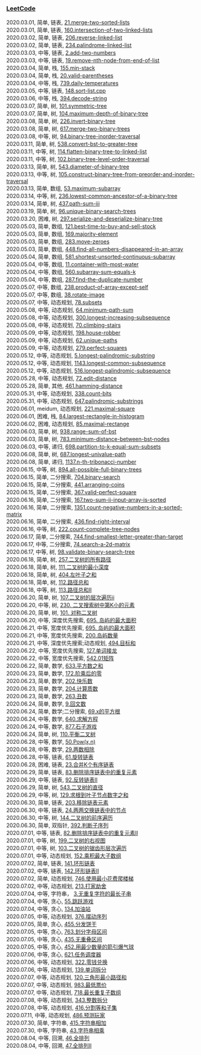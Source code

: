 ### [LeetCode](https://leetcode-cn.com/problemset/all/)  

2020.03.01, 简单, 链表, [21.merge-two-sorted-lists](https://leetcode-cn.com/problems/merge-two-sorted-lists/)  
2020.03.01, 简单, 链表, [160.intersection-of-two-linked-lists](https://leetcode-cn.com/problems/intersection-of-two-linked-lists/)  
2020.03.02, 简单, 链表, [206.reverse-linked-list](https://leetcode-cn.com/problems/reverse-linked-list/)  
2020.03.02, 简单, 链表, [234.palindrome-linked-list](https://leetcode-cn.com/problems/palindrome-linked-list/)  
2020.03.03, 中等, 链表, [2.add-two-numbers](https://leetcode-cn.com/problems/add-two-numbers/)  
2020.03.03, 中等, 链表, [19.remove-nth-node-from-end-of-list](https://leetcode-cn.com/problems/remove-nth-node-from-end-of-list/)  
2020.03.04, 简单, 栈, [155.min-stack](https://leetcode-cn.com/problems/min-stack/)  
2020.03.04, 简单, 栈, [20.valid-parentheses](https://leetcode-cn.com/problems/valid-parentheses/)  
2020.03.04, 中等, 栈, [739.daily-temperatures](https://leetcode-cn.com/problems/daily-temperatures/)  
2020.03.05, 中等, 链表, [148.sort-list.cpp](https://leetcode-cn.com/problems/sort-list)  
2020.03.06, 中等, 栈, [394.decode-string](https://leetcode-cn.com/problems/decode-string/)  
2020.03.07, 简单, 树, [101.symmetric-tree](https://leetcode-cn.com/problems/symmetric-tree/)  
2020.03.07, 简单, 树, [104.maximum-depth-of-binary-tree](https://leetcode-cn.com/problems/maximum-depth-of-binary-tree/)  
2020.03.08, 简单, 树, [226.invert-binary-tree](https://leetcode-cn.com/problems/invert-binary-tree/)  
2020.03.08, 简单, 树, [617.merge-two-binary-trees](https://leetcode-cn.com/problems/merge-two-binary-trees/)  
2020.03.08, 中等, 树, [94.binary-tree-inorder-traversal](https://leetcode-cn.com/problems/binary-tree-inorder-traversal/)  
2020.03.11, 简单, 树, [538.convert-bst-to-greater-tree](https://leetcode-cn.com/problems/convert-bst-to-greater-tree/)  
2020.03.11, 中等, 树, [114.flatten-binary-tree-to-linked-list](https://leetcode-cn.com/problems/flatten-binary-tree-to-linked-list/)  
2020.03.11, 中等, 树, [102.binary-tree-level-order-traversal](https://leetcode-cn.com/problems/binary-tree-level-order-traversal/)  
2020.03.13, 简单, 树, [543.diameter-of-binary-tree](https://leetcode-cn.com/problems/diameter-of-binary-tree/)  
2020.03.13, 中等, 树, [105.construct-binary-tree-from-preorder-and-inorder-traversal](https://leetcode-cn.com/problems/construct-binary-tree-from-preorder-and-inorder-traversal/)  
2020.03.13, 简单, 数组, [53.maximum-subarray](https://leetcode-cn.com/problems/maximum-subarray/)  
2020.03.14, 中等, 树, [236.lowest-common-ancestor-of-a-binary-tree](https://leetcode-cn.com/problems/lowest-common-ancestor-of-a-binary-tree/)  
2020.03.14, 简单, 树, [437.path-sum-iii](https://leetcode-cn.com/problems/path-sum-iii/)  
2020.03.19, 简单, 树, [96.unique-binary-search-trees](https://leetcode-cn.com/problems/unique-binary-search-trees/)  
2020.03.20, 困难, 树, [297.serialize-and-deserialize-binary-tree](https://leetcode-cn.com/problems/serialize-and-deserialize-binary-tree/)  
2020.05.03, 简单, 数组, [121.best-time-to-buy-and-sell-stock](https://leetcode-cn.com/problems/best-time-to-buy-and-sell-stock/)  
2020.05.03, 简单, 数组, [169.majority-element](https://leetcode-cn.com/problems/majority-element/)  
2020.05.03, 简单, 数组, [283.move-zeroes](https://leetcode-cn.com/problems/move-zeroes/)  
2020.05.03, 简单, 数组, [448.find-all-numbers-disappeared-in-an-array](https://leetcode-cn.com/problems/find-all-numbers-disappeared-in-an-array/)  
2020.05.04, 简单, 数组, [581.shortest-unsorted-continuous-subarray](https://leetcode-cn.com/problems/shortest-unsorted-continuous-subarray/)  
2020.05.04, 中等, 数组, [11.container-with-most-water](https://leetcode-cn.com/problems/container-with-most-water/)  
2020.05.04, 中等, 数组, [560.subarray-sum-equals-k](https://leetcode-cn.com/problems/subarray-sum-equals-k/)  
2020.05.04, 中等, 数组, [287.find-the-duplicate-number](https://leetcode-cn.com/problems/find-the-duplicate-number/)  
2020.05.07, 中等, 数组, [238.product-of-array-except-self](https://leetcode-cn.com/problems/product-of-array-except-self/)  
2020.05.07, 中等, 数组, [38.rotate-image](https://leetcode-cn.com/problems/rotate-image/)  
2020.05.07, 中等, 动态规划, [78.subsets](https://leetcode-cn.com/problems/subsets/)  
2020.05.08, 中等, 动态规划, [64.minimum-path-sum](https://leetcode-cn.com/problems/minimum-path-sum/)  
2020.05.08, 中等, 动态规划, [300.longest-increasing-subsequence](https://leetcode-cn.com/problems/longest-increasing-subsequence/)  
2020.05.08, 中等, 动态规划, [70.climbing-stairs](https://leetcode-cn.com/problems/climbing-stairs)  
2020.05.09, 中等, 动态规划, [198.house-robber](https://leetcode-cn.com/problems/house-robber/)  
2020.05.09, 中等, 动态规划, [62.unique-paths](https://leetcode-cn.com/problems/unique-paths/)  
2020.05.09, 中等, 动态规划, [279.perfect-squares](https://leetcode-cn.com/problems/perfect-squares/)  
2020.05.12, 中等, 动态规划, [5.longest-palindromic-substring](https://leetcode-cn.com/problems/longest-palindromic-substring/)  
2020.05.12, 中等, 动态规划, [1143.longest-common-subsequence](https://leetcode-cn.com/problems/longest-common-subsequence/)  
2020.05.12, 中等, 动态规划, [516.longest-palindromic-subsequence](https://leetcode-cn.com/problems/longest-palindromic-subsequence/)  
2020.05.28, 中等, 动态规划, [72.edit-distance](https://leetcode-cn.com/problems/edit-distance/)  
2020.05.28, 简单, 其他, [461.hamming-distance](https://leetcode-cn.com/problems/hamming-distance/)  
2020.05.31, 中等, 动态规划, [338.count-bits](https://leetcode-cn.com/problems/couting-bits)  
2020.05.31, 中等, 动态规划, [647.palindromic-substrings](https://leetcode-cn.com/problems/palindromic-substrings)  
2020.06.01, meidum, 动态规划, [221.maximal-square](https://leetcode-cn.com/problems/maximal-square/)  
2020.06.01, 困难, 栈, [84.largest-rectangle-in-histogram](https://leetcode-cn.com/problems/largest-rectangle-in-histogram/)  
2020.06.02, 困难, 动态规划, [85.maximal-rectange](https://leetcode-cn.com/problems/max-mal-rectange/)  
2020.06.03, 简单, 树, [938.range-sum-of-bst](https://leetcode-cn.com/problems/range-sum-of-bst/)  
2020.06.03, 简单, 树, [783.minimum-distance-between-bst-nodes](https://leetcode-cn.com/problems/minimum-distance-between-bst-nodes/)  
2020.06.03, 中等, 递归, [698.partition-to-k-equal-sum-subsets](https://leetcode-cn.com/problems/partition-to-k-equal-sum-subsets/)  
2020.06.08, 简单, 树, [687.longest-univalue-path](https://leetcode-cn.com/problems/longest-univalue-path/)  
2020.06.08, 简单, 递归, [1137.n-th-tribonacci-number](https://leetcode-cn.com/problems/n-th-tribonacci-number/)  
2020.06.15, 中等, 树, [894.all-possible-full-binary-trees](https://leetcode-cn.com/problems/all-possible-full-binary-trees/)  
2020.06.15, 简单, 二分搜索, [704.binary-search](https://leetcode-cn.com/problems/binary-search/)  
2020.06.15, 简单, 二分搜索, [441.arranging-coins](https://leetcode-cn.com/problems/arranging-coins/)  
2020.06.15, 简单, 二分搜索, [367.valid-perfect-square](https://leetcode-cn.com/problems/valid-perfect-square/)  
2020.06.16, 简单, 二分搜索, [167.two-sum-ii-input-array-is-sorted](https://leetcode-cn.com/problems/two-sum-ii-input-array-is-sorted/)  
2020.06.16, 简单, 二分搜索, [1351.count-negative-numbers-in-a-sorted-matrix](https://leetcode-cn.com/problems/count-negative-numbers-in-a-sorted-matrix/)  
2020.06.16, 简单, 二分搜索, [436.find-right-interval](https://leetcode-cn.com/problems/find-right-interval/)  
2020.06.16, 中等, 树, [222.count-complete-tree-nodes](https://leetcode-cn.com/problems/count-complete-tree-nodes/)  
2020.06.17, 简单, 二分搜索, [744.find-smallest-letter-greater-than-target](https://leetcode-cn.com/problems/find-smallest-letter-greater-than-target/)  
2020.06.17, 中等, 二分搜索, [74.search-a-2d-matrix](https://leetcode-cn.com/problems/search-a-2d-matrix/)  
2020.06.17, 中等, 树, [98.validate-binary-search-tree](https://leetcode-cn.com/problems/validate-binary-search-tree/)  
2020.06.18, 简单, 树, [257.二叉树的所有路径](https://leetcode-cn.com/problems/binary-tree-paths/)  
2020.06.18, 简单, 树, [111.二叉树的最小深度](https://leetcode-cn.com/problems/minimum-depth-of-binary-tree/)  
2020.06.18, 简单, 树, [404.左叶子之和](https://leetcode-cn.com/problems/sum-of-left-leaves/)  
2020.06.18, 简单, 树, [112.路径总和](https://leetcode-cn.com/problems/path-sum/)  
2020.06.18, 中等, 树, [113.路径总和II](https://leetcode-cn.com/problems/path-sum-ii/)  
2020.06.20, 简单, 树, [107.二叉树的层次遍历ii](https://leetcode-cn.com/problems/binary-tree-level-order-traversal-ii/)  
2020.06.20, 中等, 树, [230. 二叉搜索树中第K小的元素](https://leetcode-cn.com/problems/kth-smallest-element-in-a-bst/)  
2020.06.20, 简单, 树, [101. 对称二叉树](https://leetcode-cn.com/problems/symmetric-tree/)  
2020.06.20, 中等, 深度优先搜索, [695. 岛屿的最大面积](https://leetcode-cn.com/problems/max-area-of-island/)  
2020.06.21, 中等, 宽度优先搜索, [695. 岛屿的最大面积](https://leetcode-cn.com/problems/max-area-of-island/)  
2020.06.21, 中等, 宽度优先搜索, [200.岛屿数量](https://leetcode-cn.com/problems/number-of-islands/)  
2020.06.21, 中等, 深度优先搜索;动态规划, [494.目标和](https://leetcode-cn.com/problems/target-sum/)  
2020.06.22, 中等, 宽度优先搜索, [127.单词接龙](https://leetcode-cn.com/problems/word-ladder/)  
2020.06.22, 中等, 宽度优先搜索, [542.01矩阵](https://leetcode-cn.com/problems/01-matrix/)  
2020.06.22, 简单, 数学, [633.平方数之和](https://leetcode-cn.com/problems/sum-of-square-numbers/)  
2020.06.23, 简单, 数学, [172.阶乘后的零](https://leetcode-cn.com/problems/factorial-trailing-zeroes/)  
2020.06.23, 简单, 数学, [202.快乐数](https://leetcode-cn.com/problems/happy-number/)  
2020.06.23, 简单, 数学, [204.计算质数](https://leetcode-cn.com/problems/count-primes/)  
2020.06.23, 简单, 数学, [263.丑数](https://leetcode-cn.com/problems/ugly-number/)  
2020.06.24, 简单, 数学, [9.回文数](https://leetcode-cn.com/problems/palindrome-number/)  
2020.06.24, 简单, 数学;二分搜索, [69.x的平方根](https://leetcode-cn.com/problems/sqrtx/)  
2020.06.24, 中等, 数学, [640.求解方程](https://leetcode-cn.com/problems/solve-the-equation/)  
2020.06.24, 中等, 数学, [877.石子游戏](https://leetcode-cn.com/problems/stone-game/)  
2020.06.24, 简单, 树, [110.平衡二叉树](https://leetcode-cn.com/problems/balanced-binary-tree/)  
2020.06.28, 中等, 数学, [50.Pow(x,n)](https://leetcode-cn.com/problems/powx-n/)  
2020.06.28, 中等, 数学, [29.两数相除](https://leetcode-cn.com/problems/divide-two-integers/)  
2020.06.28, 中等, 链表, [61.旋转链表](https://leetcode-cn.com/problems/rotate-list/)  
2020.06.28, 困难, 链表, [23.合并K个有序链表](https://leetcode-cn.com/problems/merge-k-sorted-lists/)  
2020.06.29, 简单, 链表, [83.删除排序链表中的重复元素](https://leetcode-cn.com/problems/remove-duplicates-from-sorted-list/)  
2020.06.29, 中等, 链表, [92.反转链表II](https://leetcode-cn.com/problems/reverse-linked-list-ii/)  
2020.06.29, 简单, 树, [543.二叉树的直径](https://leetcode-cn.com/problems/diameter-of-binary-tree/)  
2020.06.29, 中等, 树, [129.求根到叶子节点数字之和](https://leetcode-cn.com/problems/sum-root-to-leaf-numbers/)  
2020.06.30, 简单, 链表, [203.移除链表元素](https://leetcode-cn.com/problems/remove-linked-list-elements/)  
2020.06.30, 中等, 链表, [24.两两交换链表中的节点](https://leetcode-cn.com/problems/swap-nodes-in-pairs/)  
2020.06.30, 中等, 树, [144.二叉树的前序遍历](https://leetcode-cn.com/problems/binary-tree-preorder-traversal/)  
2020.06.30, 简单, 双指针, [392.判断子序列](https://leetcode-cn.com/problems/is-subsequence/)  
2020.07.01, 中等, 链表, [82.删除排序链表中的重复元素II](https://leetcode-cn.com/problems/remove-duplicates-from-sorted-list-ii/)  
2020.07.01, 中等, 树, [199.二叉树的右视图](https://leetcode-cn.com/problems/binary-tree-right-side-view/)  
2020.07.01, 中等, 树, [103.二叉树的锯齿形层次遍历](https://leetcode-cn.com/problems/binary-tree-zigzag-level-order-traversal/)  
2020.07.01, 中等, 动态规划, [152.乘积最大子数组](https://leetcode-cn.com/problems/maximum-product-subarray/)  
2020.07.02, 简单, 链表, [141.环形链表](https://leetcode-cn.com/problems/linked-list-cycle/)  
2020.07.02, 中等, 链表, [142.环形链表II](https://leetcode-cn.com/problems/linked-list-cycle-ii/)  
2020.07.02, 简单, 动态规划, [746.使用最小花费爬楼梯](https://leetcode-cn.com/problems/min-cost-climbing-stairs/)  
2020.07.02, 中等, 动态规划, [213.打家劫舍](https://leetcode-cn.com/problems/house-robber-ii/)  
2020.07.04, 中等, 字符串， [3.无重复字符的最长子串](https://leetcode-cn.com/problems/longest-substring-without-repeating-characters/)  
2020.07.04, 中等, 贪心, [55.跳跃游戏](https://leetcode-cn.com/problems/jump-game/)  
2020.07.04, 中等, 贪心, [134.加油站](https://leetcode-cn.com/problems/gas-station/)  
2020.07.05, 中等, 动态规划, [376.摆动序列](https://leetcode-cn.com/problems/wiggle-subsequence/)  
2020.07.05, 简单, 贪心, [455.分发饼干](https://leetcode-cn.com/problems/assign-cookies/)  
2020.07.05, 中等, 贪心, [763.划分字母区间](https://leetcode-cn.com/problems/partition-labels/)  
2020.07.05, 中等, 贪心, [435.无重叠区间](https://leetcode-cn.com/problems/non-overlapping-intervals/)  
2020.07.05, 中等, 贪心, [452.用最少数量的箭引爆气球](https://leetcode-cn.com/problems/minimum-number-of-arrows-to-burst-balloons/)  
2020.07.06, 中等, 贪心, [621.任务调度器](https://leetcode-cn.com/problems/task-scheduler/)  
2020.07.06, 中等, 动态规划, [322.零钱兑换](https://leetcode-cn.com/problems/coin-change/)  
2020.07.06, 中等, 动态规划, [139.单词拆分](https://leetcode-cn.com/problems/word-break/)  
2020.07.07, 中等, 动态规划, [120.三角形最小路径和](https://leetcode-cn.com/problems/triangle/)  
2020.07.07, 中等, 动态规划, [983.最低票价](https://leetcode-cn.com/problems/minimum-cost-for-tickets/)  
2020.07.07, 中等, 动态规划, [718.最长重复子数组](https://leetcode-cn.com/problems/maximum-length-of-repeated-subarray/)   
2020.07.08, 中等, 动态规划, [343.整数拆分](https://leetcode-cn.com/problems/integer-break/)  
2020.07.08, 中等, 动态规划, [416.分割等和子集](https://leetcode-cn.com/problems/partition-equal-subset-sum/)  
2020.07.11, 中等, 动态规划, [486.预测玩家](https://leetcode-cn.com/problems/predict-the-winner/)  
2020.07.30, 简单, 字符串, [415.字符串相加](https://leetcode-cn.com/problems/add-strings/)  
2020.07.30, 中等, 字符串, [43.字符串相乘](https://leetcode-cn.com/problems/multiply-strings/)  
2020.08.04, 中等, 回溯, [46.全排列](https://leetcode-cn.com/problems/permutations/)  
2020.08.04, 中等, 回溯, [47.全排列II](https://leetcode-cn.com/problems/permutations-ii/)  
 
